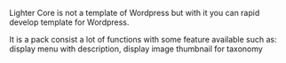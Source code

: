Lighter Core is not a template of Wordpress but with it
 you can rapid develop template for Wordpress.
 
 It is a pack consist a lot of functions with some feature available such as:
 display menu with description, display image thumbnail for taxonomy
 
 